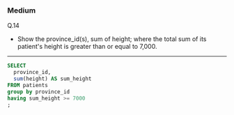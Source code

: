 ### Medium
Q.14  
* Show the province_id(s), sum of height; where the total sum of its patient's height is greater than or equal to 7,000.
---
```SQL
SELECT
  province_id,
  sum(height) AS sum_height
FROM patients
group by province_id
having sum_height >= 7000
;
```
